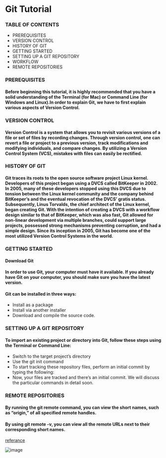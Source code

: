 # Git Tutorial

### TABLE OF CONTENTS
- PREREQUISITES
- VERSION CONTROL
- HISTORY OF GIT
- GETTING STARTED
- SETTING UP A GIT REPOSITORY
- WORKFLOW
- REMOTE REPOSITORIES
### PREREQUISITES
#### Before beginning this tutorial, it is highly recommended that you have a solid understanding of the Terminal (for Mac) or Command Line (for Windows and Linux).In order to explain Git, we have to first explain various aspects of Version Control.

### VERSION CONTROL
#### Version Control is a system that allows you to revisit various versions of a file or set of files by recording changes. Through version control, one can revert a file or project to a previous version, track modifications and modifying individuals, and compare changes. By utilizing a Version Control System (VCS), mistakes with files can easily be rectified.

### HISTORY OF GIT
#### Git traces its roots to the open source software project Linux kernel. Developers of this project began using a DVCS called BitKeeper in 2002. In 2005, many of these developers stopped using this DVCS due to tension between the Linux kernel community and the company behind BitKeeper’s and the eventual revocation of the DVCS’ gratis status. Subsequently, Linus Torvalds, the chief architect of the Linux kernel, began creating Git. With the intention of creating a DVCS with a workflow design similar to that of BitKeeper, which was also fast, Git allowed for non-linear development via multiple branches, could support large projects, possessed strong mechanisms preventing corruption, and had a simple design. Since its inception in 2005, Git has become one of the most utilized Version Control Systems in the world.

### GETTING STARTED
 #### Download Git
#### In order to use Git, your computer must have it available. If you already have Git on your computer, you should make sure you have the latest version.

#### Git can be installed in three ways:

- Install as a package
- Install via another installer
- Download and compile the source code.

### SETTING UP A GIT REPOSITORY
#### To import an existing project or directory into Git, follow these steps using the Terminal or Command Line:
- Switch to the target project’s directory
- Use the git init command
- To start tracking these repository files, perform an initial commit by typing the following:
- Now, your files are tracked and there’s an initial commit. We will discuss the particular commands in detail soon.

### REMOTE REPOSITORIES 
#### By running the git remote command, you can view the short names, such as “origin,” of all specified remote handles.

#### By using git remote -v, you can view all the remote URLs next to their corresponding short names.

[referance](https://blog.udemy.com/git-tutorial-a-comprehensive-guide/)

![image](https://www.edureka.co/blog/wp-content/uploads/2016/11/Git-Architechture-Git-Tutorial-Edureka-2.png)
